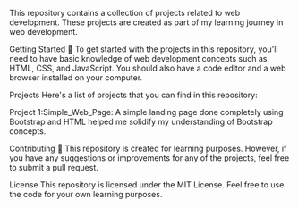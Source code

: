 This repository contains a collection of projects related to web development. These projects are created as part of my learning journey in web development.

Getting Started 🚀 To get started with the projects in this repository, you'll need to have basic knowledge of web development concepts such as HTML, CSS, and JavaScript. You should also have a code editor and a web browser installed on your computer.

Projects Here's a list of projects that you can find in this repository:

Project 1:Simple_Web_Page: A simple landing page done completely using Bootstrap and HTML helped me solidify my understanding of Bootstrap concepts.

Contributing 🛂 This repository is created for learning purposes. However, if you have any suggestions or improvements for any of the projects, feel free to submit a pull request.

License This repository is licensed under the MIT License. Feel free to use the code for your own learning purposes.
